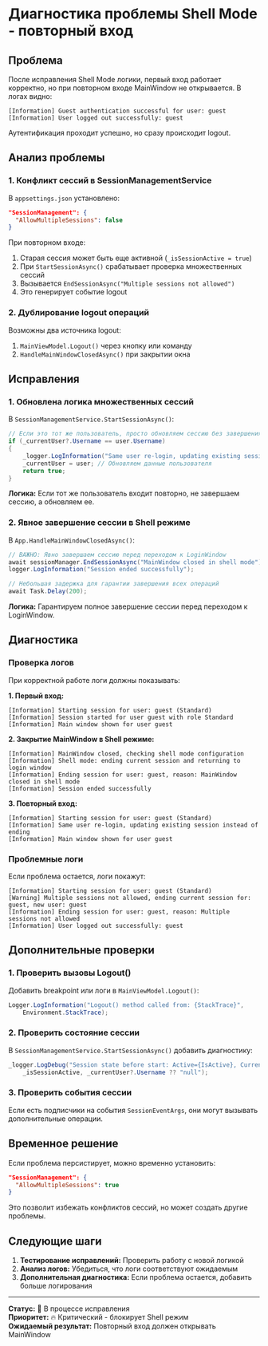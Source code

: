 # Диагностика проблемы Shell Mode - повторный вход

## Проблема

После исправления Shell Mode логики, первый вход работает корректно, но при повторном входе MainWindow не открывается. В логах видно:

```
[Information] Guest authentication successful for user: guest
[Information] User logged out successfully: guest
```

Аутентификация проходит успешно, но сразу происходит logout.

## Анализ проблемы

### 1. **Конфликт сессий в SessionManagementService**

В `appsettings.json` установлено:
```json
"SessionManagement": {
  "AllowMultipleSessions": false
}
```

При повторном входе:
1. Старая сессия может быть еще активной (`_isSessionActive = true`)
2. При `StartSessionAsync()` срабатывает проверка множественных сессий
3. Вызывается `EndSessionAsync("Multiple sessions not allowed")`
4. Это генерирует событие logout

### 2. **Дублирование logout операций**

Возможны два источника logout:
1. `MainViewModel.Logout()` через кнопку или команду
2. `HandleMainWindowClosedAsync()` при закрытии окна

## Исправления

### 1. **Обновлена логика множественных сессий**

В `SessionManagementService.StartSessionAsync()`:

```csharp
// Если это тот же пользователь, просто обновляем сессию без завершения
if (_currentUser?.Username == user.Username)
{
    _logger.LogInformation("Same user re-login, updating existing session instead of ending");
    _currentUser = user; // Обновляем данные пользователя
    return true;
}
```

**Логика:** Если тот же пользователь входит повторно, не завершаем сессию, а обновляем ее.

### 2. **Явное завершение сессии в Shell режиме**

В `App.HandleMainWindowClosedAsync()`:

```csharp
// ВАЖНО: Явно завершаем сессию перед переходом к LoginWindow
await sessionManager.EndSessionAsync("MainWindow closed in shell mode");
logger.LogInformation("Session ended successfully");

// Небольшая задержка для гарантии завершения всех операций
await Task.Delay(200);
```

**Логика:** Гарантируем полное завершение сессии перед переходом к LoginWindow.

## Диагностика

### Проверка логов

При корректной работе логи должны показывать:

**1. Первый вход:**
```
[Information] Starting session for user: guest (Standard)
[Information] Session started for user guest with role Standard
[Information] Main window shown for user guest
```

**2. Закрытие MainWindow в Shell режиме:**
```
[Information] MainWindow closed, checking shell mode configuration
[Information] Shell mode: ending current session and returning to login window
[Information] Ending session for user: guest, reason: MainWindow closed in shell mode
[Information] Session ended successfully
```

**3. Повторный вход:**
```
[Information] Starting session for user: guest (Standard)
[Information] Same user re-login, updating existing session instead of ending
[Information] Main window shown for user guest
```

### Проблемные логи

Если проблема остается, логи покажут:

```
[Information] Starting session for user: guest (Standard)
[Warning] Multiple sessions not allowed, ending current session for: guest, new user: guest
[Information] Ending session for user: guest, reason: Multiple sessions not allowed
[Information] User logged out successfully: guest
```

## Дополнительные проверки

### 1. **Проверить вызовы Logout()**

Добавить breakpoint или логи в `MainViewModel.Logout()`:

```csharp
Logger.LogInformation("Logout() method called from: {StackTrace}", 
    Environment.StackTrace);
```

### 2. **Проверить состояние сессии**

В `SessionManagementService.StartSessionAsync()` добавить диагностику:

```csharp
_logger.LogDebug("Session state before start: Active={IsActive}, CurrentUser={User}", 
    _isSessionActive, _currentUser?.Username ?? "null");
```

### 3. **Проверить события сессии**

Если есть подписчики на события `SessionEventArgs`, они могут вызывать дополнительные операции.

## Временное решение

Если проблема персистирует, можно временно установить:

```json
"SessionManagement": {
  "AllowMultipleSessions": true
}
```

Это позволит избежать конфликтов сессий, но может создать другие проблемы.

## Следующие шаги

1. **Тестирование исправлений:** Проверить работу с новой логикой
2. **Анализ логов:** Убедиться, что логи соответствуют ожидаемым
3. **Дополнительная диагностика:** Если проблема остается, добавить больше логирования

---

**Статус:** 🔧 В процессе исправления  
**Приоритет:** 🔥 Критический - блокирует Shell режим  
**Ожидаемый результат:** Повторный вход должен открывать MainWindow